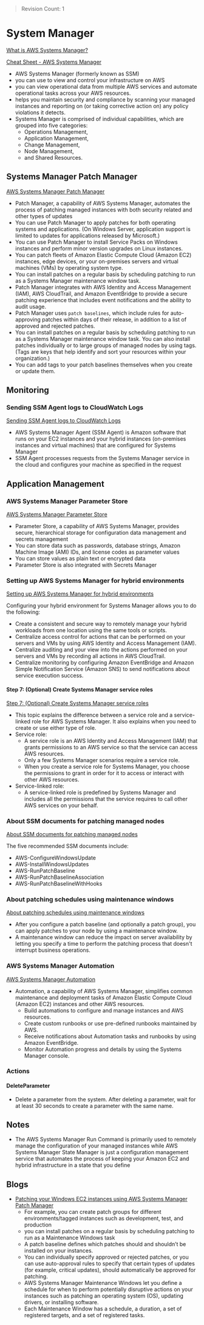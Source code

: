 > Revision Count: 1

# System Manager

[What is AWS Systems Manager?](https://docs.aws.amazon.com/systems-manager/latest/userguide/what-is-systems-manager.html)

[Cheat Sheet - AWS Systems Manager](https://tutorialsdojo.com/aws-systems-manager)

- AWS Systems Manager (formerly known as SSM)
- you can use to view and control your infrastructure on AWS
- you can view operational data from multiple AWS services and automate operational tasks across your AWS resources.
- helps you maintain security and compliance by scanning your managed instances and reporting on (or taking corrective action on) any policy violations it detects.
- Systems Manager is comprised of individual capabilities, which are grouped into five categories: 
  - Operations Management, 
  - Application Management, 
  - Change Management, 
  - Node Management, 
  - and Shared Resources.


## Systems Manager Patch Manager

[AWS Systems Manager Patch Manager](https://docs.aws.amazon.com/systems-manager/latest/userguide/systems-manager-patch.html)

- Patch Manager, a capability of AWS Systems Manager, automates the process of patching managed instances with both security related and other types of updates
- You can use Patch Manager to apply patches for both operating systems and applications. (On Windows Server, application support is limited to updates for applications released by Microsoft.) 
- You can use Patch Manager to install Service Packs on Windows instances and perform minor version upgrades on Linux instances. 
- You can patch fleets of Amazon Elastic Compute Cloud (Amazon EC2) instances, edge devices, or your on-premises servers and virtual machines (VMs) by operating system type. 
- You can install patches on a regular basis by scheduling patching to run as a Systems Manager maintenance window task.
- Patch Manager integrates with AWS Identity and Access Management (IAM), AWS CloudTrail, and Amazon EventBridge to provide a secure patching experience that includes event notifications and the ability to audit usage.
- Patch Manager uses `patch baselines`, which include rules for auto-approving patches within days of their release, in addition to a list of approved and rejected patches. 
- You can install patches on a regular basis by scheduling patching to run as a Systems Manager maintenance window task. You can also install patches individually or to large groups of managed nodes by using tags. (Tags are keys that help identify and sort your resources within your organization.) 
- You can add tags to your patch baselines themselves when you create or update them.




## Monitoring

### Sending SSM Agent logs to CloudWatch Logs

[Sending SSM Agent logs to CloudWatch Logs](https://docs.aws.amazon.com/systems-manager/latest/userguide/monitoring-ssm-agent.html)

- AWS Systems Manager Agent (SSM Agent) is Amazon software that runs on your EC2 instances and your hybrid instances (on-premises instances and virtual machines) that are configured for Systems Manager
- SSM Agent processes requests from the Systems Manager service in the cloud and configures your machine as specified in the request


## Application Management

### AWS Systems Manager Parameter Store

[AWS Systems Manager Parameter Store](https://docs.aws.amazon.com/systems-manager/latest/userguide/systems-manager-parameter-store.html)

- Parameter Store, a capability of AWS Systems Manager, provides secure, hierarchical storage for configuration data management and secrets management
- You can store data such as passwords, database strings, Amazon Machine Image (AMI) IDs, and license codes as parameter values
- You can store values as plain text or encrypted data
- Parameter Store is also integrated with Secrets Manager

### Setting up AWS Systems Manager for hybrid environments

[Setting up AWS Systems Manager for hybrid environments](https://docs.aws.amazon.com/systems-manager/latest/userguide/systems-manager-managedinstances.html)

Configuring your hybrid environment for Systems Manager allows you to do the following:
- Create a consistent and secure way to remotely manage your hybrid workloads from one location using the same tools or scripts.
- Centralize access control for actions that can be performed on your servers and VMs by using AWS Identity and Access Management (IAM).
- Centralize auditing and your view into the actions performed on your servers and VMs by recording all actions in AWS CloudTrail.
- Centralize monitoring by configuring Amazon EventBridge and Amazon Simple Notification Service (Amazon SNS) to send notifications about service execution success.


#### Step 7: (Optional) Create Systems Manager service roles

[Step 7: (Optional) Create Systems Manager service roles](https://docs.aws.amazon.com/systems-manager/latest/userguide/setup-service-role.html)

- This topic explains the difference between a service role and a service-linked role for AWS Systems Manager. It also explains when you need to create or use either type of role.
- Service role: 
  - A service role is an AWS Identity and Access Management (IAM) that grants permissions to an AWS service so that the service can access AWS resources. 
  - Only a few Systems Manager scenarios require a service role. 
  - When you create a service role for Systems Manager, you choose the permissions to grant in order for it to access or interact with other AWS resources.
- Service-linked role: 
  - A service-linked role is predefined by Systems Manager and includes all the permissions that the service requires to call other AWS services on your behalf.


### About SSM documents for patching managed nodes

[About SSM documents for patching managed nodes](https://docs.aws.amazon.com/systems-manager/latest/userguide/patch-manager-ssm-documents.html)

The five recommended SSM documents include:
- AWS-ConfigureWindowsUpdate
- AWS-InstallWindowsUpdates
- AWS-RunPatchBaseline
- AWS-RunPatchBaselineAssociation
- AWS-RunPatchBaselineWithHooks

### About patching schedules using maintenance windows

[About patching schedules using maintenance windows](https://docs.aws.amazon.com/systems-manager/latest/userguide/sysman-patch-scheduletasks.html)

- After you configure a patch baseline (and optionally a patch group), you can apply patches to your node by using a maintenance window. 
- A maintenance window can reduce the impact on server availability by letting you specify a time to perform the patching process that doesn't interrupt business operations.

### AWS Systems Manager Automation

[AWS Systems Manager Automation](https://docs.aws.amazon.com/systems-manager/latest/userguide/systems-manager-automation.html)

- Automation, a capability of AWS Systems Manager, simplifies common maintenance and deployment tasks of Amazon Elastic Compute Cloud (Amazon EC2) instances and other AWS resources.
  - Build automations to configure and manage instances and AWS resources.
  - Create custom runbooks or use pre-defined runbooks maintained by AWS.
  - Receive notifications about Automation tasks and runbooks by using Amazon EventBridge.
  - Monitor Automation progress and details by using the Systems Manager console.



### Actions

#### DeleteParameter

- Delete a parameter from the system. After deleting a parameter, wait for at least 30 seconds to create a parameter with the same name.



## Notes

- The AWS Systems Manager Run Command is primarily used to remotely manage the configuration of your managed instances while AWS Systems Manager State Manager is just a configuration management service that automates the process of keeping your Amazon EC2 and hybrid infrastructure in a state that you define


## Blogs

- [Patching your Windows EC2 instances using AWS Systems Manager Patch Manager](https://aws.amazon.com/blogs/mt/patching-your-windows-ec2-instances-using-aws-systems-manager-patch-manager)
  - For example, you can create patch groups for different environments/tagged instances such as development, test, and production
  - you can install patches on a regular basis by scheduling patching to run as a Maintenance Windows task
  - A patch baseline defines which patches should and shouldn’t be installed on your instances. 
  - You can individually specify approved or rejected patches, or you can use auto-approval rules to specify that certain types of updates (for example, critical updates), should automatically be approved for patching.
  - AWS Systems Manager Maintenance Windows let you define a schedule for when to perform potentially disruptive actions on your instances such as patching an operating system (OS), updating drivers, or installing software. 
  - Each Maintenance Window has a schedule, a duration, a set of registered targets, and a set of registered tasks. 